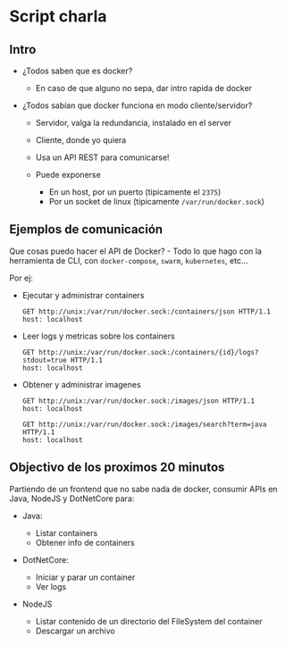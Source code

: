 # Script charla

## Intro
- ¿Todos saben que es docker?
    - En caso de que alguno no sepa, dar intro rapida de docker

- ¿Todos sabían que docker funciona en modo cliente/servidor?
    - Servidor, valga la redundancia, instalado en el server
    - Cliente, donde yo quiera

    - Usa un API REST para comunicarse!
    - Puede exponerse
        - En un host, por un puerto (tipicamente el `2375`)
        - Por un socket de linux (tipicamente `/var/run/docker.sock`)

    
## Ejemplos de comunicación

Que cosas puedo hacer el API de Docker?
    - Todo lo que hago con la herramienta de CLI, con `docker-compose`, `swarm`, `kubernetes`, etc...

Por ej:    
- Ejecutar y administrar containers
    ```http
    GET http://unix:/var/run/docker.sock:/containers/json HTTP/1.1
    host: localhost
    ```
- Leer logs y metricas sobre los containers
    ```http
    GET http://unix:/var/run/docker.sock:/containers/{id}/logs?stdout=true HTTP/1.1
    host: localhost
    ```
- Obtener y administrar imagenes
    ```http
    GET http://unix:/var/run/docker.sock:/images/json HTTP/1.1
    host: localhost
    ```
    ```http
    GET http://unix:/var/run/docker.sock:/images/search?term=java HTTP/1.1
    host: localhost
    ```

## Objectivo de los proximos 20 minutos

Partiendo de un frontend que no sabe nada de docker, consumir APIs en Java, NodeJS y DotNetCore para:

- Java:
    - Listar containers
    - Obtener info de containers

- DotNetCore:
    - Iniciar y parar un container
    - Ver logs

- NodeJS
    - Listar contenido de un directorio del FileSystem del container
    - Descargar un archivo
